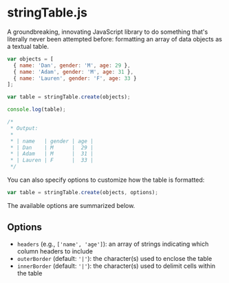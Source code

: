 stringTable.js
==============

A groundbreaking, innovating JavaScript library to do something that's literally never been attempted before: formatting an array of data objects as a textual table.

```javascript
var objects = [
  { name: 'Dan', gender: 'M', age: 29 },
  { name: 'Adam', gender: 'M', age: 31 },
  { name: 'Lauren', gender: 'F', age: 33 }
];

var table = stringTable.create(objects);

console.log(table);

/*
 * Output:
 *
 * | name   | gender | age |
 * | Dan    | M      |  29 |
 * | Adam   | M      |  31 |
 * | Lauren | F      |  33 |
 */
```

You can also specify options to customize how the table is formatted:

```javascript
var table = stringTable.create(objects, options);
```

The available options are summarized below.

Options
-------

- `headers` (e.g., `['name', 'age']`): an array of strings indicating which column headers to include
- `outerBorder` (default: `'|'`): the character(s) used to enclose the table
- `innerBorder` (default: `'|'`): the character(s) used to delimit cells within the table
